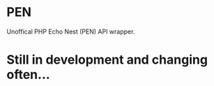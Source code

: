 PEN
===

Unoffical PHP Echo Nest (PEN) API wrapper.

Still in development and changing often...
===
